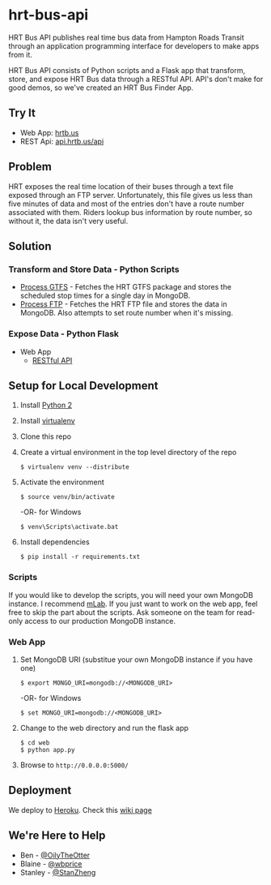 # hrt-bus-api
HRT Bus API publishes real time bus data from Hampton Roads Transit through an application programming interface for developers to make apps from it.

HRT Bus API consists of Python scripts and a Flask app that transform, store, and expose HRT Bus data through a RESTful API. API's don't make for good demos, so we've created an HRT Bus Finder App.

## Try It
* Web App: [hrtb.us](http://hrtb.us)
* REST Api: [api.hrtb.us/api](http://api.hrtb.us/api/)

## Problem
HRT exposes the real time location of their buses through a text file exposed through an FTP server. Unfortunately, this file gives us less than five minutes of data and most of the entries don't have a route number associated with them. Riders lookup bus information by route number, so without it, the data isn't very useful.

## Solution

### Transform and Store Data - Python Scripts
* [Process GTFS](https://github.com/code4hr/hrt-bus-api/tree/master/scripts/gtfs.py) - Fetches the HRT GTFS package and stores the scheduled stop times for a single day in MongoDB.
* [Process FTP](https://github.com/code4hr/hrt-bus-api/tree/master/scripts/ftp.py) - Fetches the HRT FTP file and stores the data in MongoDB. Also attempts to set route number when it's missing.

### Expose Data - Python Flask
* Web App
    * [RESTful API](https://github.com/code4hr/hrt-bus-api/wiki/RESTful-API)

## Setup for Local Development

1. Install [Python 2](http://wiki.python.org/moin/BeginnersGuide/Download)
2. Install [virtualenv](https://pypi.python.org/pypi/virtualenv)
3. Clone this repo
4. Create a virtual environment in the top level directory of the repo

    ```
    $ virtualenv venv --distribute
    ```
    
5. Activate the environment

    ```
    $ source venv/bin/activate
    ```
    -OR-  for Windows
    ```
    $ venv\Scripts\activate.bat
    ```    
    
6. Install dependencies

    ```
    $ pip install -r requirements.txt
    ```

### Scripts
If you would like to develop the scripts, you will need your own MongoDB instance. I recommend [mLab](https://mLab.com/). If you just want to work on the web app, feel free to skip the part about the scripts. Ask someone on the team for read-only access to our production MongoDB instance.

### Web App

1. Set MongoDB URI (substitue your own MongoDB instance if you have one)

    ```
    $ export MONGO_URI=mongodb://<MONGODB_URI>
    ```
    -OR-  for Windows
    ```
    $ set MONGO_URI=mongodb://<MONGODB_URI>
    ```
2. Change to the web directory and run the flask app

    ```
    $ cd web
    $ python app.py 
    ```
    
3. Browse to `http://0.0.0.0:5000/`

## Deployment

We deploy to [Heroku](http://www.heroku.com/). Check this [wiki page](https://github.com/c4hrva/hrt-bus-api/wiki/Deploying-To-Heroku)

## We're Here to Help
* Ben - [@OilyTheOtter](http://twitter.com/oilytheotter)
* Blaine - [@wbprice](https://twitter.com/wbprice)
* Stanley - [@StanZheng](https://twitter.com/StanZheng)
